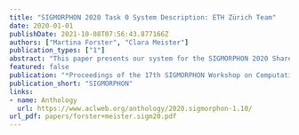 ```yaml
---
title: "SIGMORPHON 2020 Task 0 System Description: ETH Zürich Team"
date: 2020-01-01
publishDate: 2021-10-08T07:56:43.877166Z
authors: ["Martina Forster", "Clara Meister"]
publication_types: ["1"]
abstract: "This paper presents our system for the SIGMORPHON 2020 Shared Task. We build off of the baseline systems, performing exact inference on models trained on language family data. Our systems return the globally best solution under these models. Our two systems achieve 80.9% and 75.6% accuracy on the test set. We ultimately find that, in this setting, exact inference does not seem to help or hinder the performance of morphological inflection generators, which stands in contrast to its affect on Neural Machine Translation (NMT) models."
featured: false
publication: "*Proceedings of the 17th SIGMORPHON Workshop on Computational Research in Phonetics, Phonology, and Morphology*"
publication_short: "SIGMORPHON"
links:
- name: Anthology
  url: https://www.aclweb.org/anthology/2020.sigmorphon-1.10/
url_pdf: papers/forster+meister.sigm20.pdf
---
```


